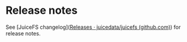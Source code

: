 # Release notes

See [JuiceFS changelog]([Releases · juicedata/juicefs (github.com)](https://github.com/juicedata/juicefs/releases)) for release notes.

